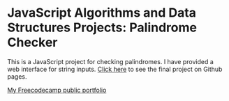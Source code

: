 # JavaScript Algorithms and Data Structures Projects: Palindrome Checker
This is a JavaScript project for checking palindromes. I have provided a web interface for string inputs. [Click here](https://leochilds.github.io/palindrome-checker) to see the final project on Github pages. 

[My Freecodecamp public portfolio](https://www.freecodecamp.org/leochilds)
